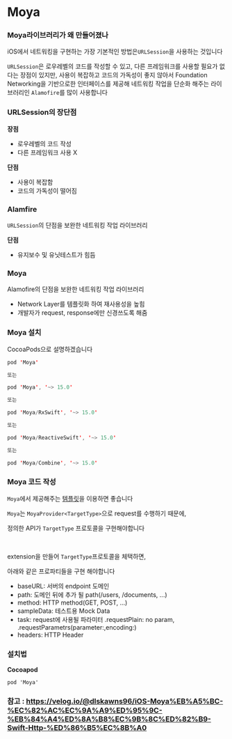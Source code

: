 # Moya

### Moya라이브러리가 왜 만들어졌나

iOS에서 네트워킹을 구현하는 가장 기본적인 방법은`URLSession`을 사용하는 것입니다

`URLSession`은 로우레벨의 코드를 작성할 수 있고,
다른 프레임워크를 사용할 필요가 없다는 장점이 있지만,
사용이 복잡하고 코드의 가독성이 좋지 않아서 Foundation Networking을 기반으로한 인터페이스를 제공해 네트워킹 작업을 단순화 해주는 라이브러리인 `Alamofire`를 많이 사용합니다

### URLSession의 장단점
**장점**
* 로우레벨의 코드 작성
* 다른 프레임워크 사용 X

**단점**
* 사용이 복잡함
* 코드의 가독성이 떨어짐

### Alamfire
`URLSession`의 단점을 보완한 네트워킹 작업 라이브러리

**단점**

* 유지보수 및 유닛테스트가 힘듬

### Moya

Alamofire의 단점을 보완한 네트워킹 작업 라이브러리

* Network Layer를 템플릿화 하여 재사용성을 높힘
* 개발자가 request, response에만 신경쓰도록 해줌

### Moya 설치

CocoaPods으로 설명하겠습니다

```swift
pod 'Moya'

또는

pod 'Moya', '~> 15.0'

또는

pod 'Moya/RxSwift', '~> 15.0'

또는

pod 'Moya/ReactiveSwift', '~> 15.0'

또는

pod 'Moya/Combine', '~> 15.0'
```

### Moya 코드 작성

`Moya`에서 제공해주는 <a href="https://github.com/Moya/Moya/blob/master/docs/Examples/Basic.md">템플릿</a>을 이용하면 좋습니다

`Moya`는 `MoyaProvider<TargetType>`으로 request를 수행하기 때문에,

정의한 API가 `TargetType` 프로토콜을 구현해야합니다

<br>

extension을 만들어 `TargetType`프로토콜을 체택하면,

아래와 같은 프로파티들을 구현 해야합니다

* baseURL: 서버의 endpoint 도메인
* path: 도메인 뒤에 추가 될 path(/users, /documents, ...)
* method: HTTP method(GET, POST, ...)
* sampleData: 테스트용 Mock Data
* task: request에 사용될 파라미터 .requestPlain: no param, .requestParametrs(parameter:,encoding:)
* headers: HTTP Header

### 설치법

**Cocoapod**

```
pod 'Moya'
```

### 참고 : https://velog.io/@dlskawns96/iOS-Moya%EB%A5%BC-%EC%82%AC%EC%9A%A9%ED%95%9C-%EB%84%A4%ED%8A%B8%EC%9B%8C%ED%82%B9-Swift-Http-%ED%86%B5%EC%8B%A0
